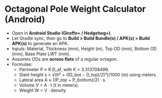 # Octagonal Pole Weight Calculator (Android)

- Open in **Android Studio (Giraffe+ / Hedgehog+)**.
- Let Gradle sync, then go to **Build > Build Bundle(s) / APK(s) > Build APK(s)** to generate an APK.
- Inputs: Material, Thickness (mm), Height (m), Top OD (mm), Bottom OD (mm), Base Plate L*W*T (mm).
- Assumes ODs are **across flats** of a regular octagon.
- Formulae:
  - Perimeter P ≈ K·D_af, with K = 3.313708499.
  - Slant height s = √(h² + ((D_bot − D_top)/2)²)/1000 (m) using meters.
  - Lateral area A ≈ ((P_top + P_bottom)/2) · s.
  - Volume V = A · t (t in meters).
  - Weight W = V · density.
